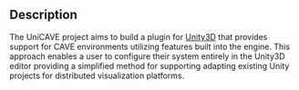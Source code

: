 ## Description

The UniCAVE project aims to build a plugin for [Unity3D](https://unity3d.com) that provides support for CAVE environments utilizing features built into the engine.  This approach enables a user to configure their system entirely in the Unity3D editor providing a simplified method for supporting adapting existing Unity projects for distributed visualization platforms.

